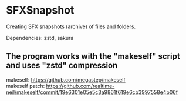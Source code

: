 # SFXSnapshot
Creating SFX snapshots (archive) of files and folders.

Dependencies: zstd, sakura  

The program works with the "makeself" script and uses "zstd" compression
--
makeself: https://github.com/megastep/makeself  
makeself patch: 
https://github.com/realtime-neil/makeself/commit/19e6301e05e5c3a9861f619e6cb3997558e4b06f
